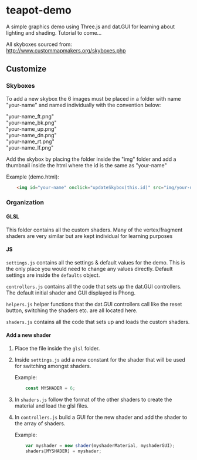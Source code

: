 # teapot-demo
A simple graphics demo using Three.js and dat.GUI for learning about lighting and shading. Tutorial to come...

All skyboxes sourced from: http://www.custommapmakers.org/skyboxes.php

## Customize
### Skyboxes
To add a new skybox the 6 images must be placed in a folder with name "your-name" and named individually with the convention below:

"your-name_ft.png"  
"your-name_bk.png"  
"your-name_up.png"  
"your-name_dn.png"  
"your-name_rt.png"  
"your-name_lf.png" 

Add the skybox by placing the folder inside the "img" folder and add a thumbnail inside the html where the id is the same as "your-name"

Example (demo.html):
```html
    <img id="your-name" onclick="updateSkybox(this.id)" src="img/your-name/your-name_lf.png" alt=""/>
```
### Organization
#### GLSL
This folder contains all the custom shaders. Many of the vertex/fragment shaders are very similar but are kept individual for learning purposes
#### JS
`settings.js` contains all the settings & default values for the demo. This is the only place you would need to change any values directly. Default settings are inside the `defaults` object.

`controllers.js` contains all the code that sets up the dat.GUI controllers. The default initial shader and GUI displayed is Phong.

`helpers.js` helper functions that the dat.GUI controllers call like the reset button, switching the shaders etc. are all located here.

`shaders.js` contains all the code that sets up and loads the custom shaders. 
#### Add a new shader
1. Place the file inside the `glsl` folder. 

2. Inside `settings.js` add a new constant for the shader that will be used for switching amongst shaders.     

   Example: 
   ```javascript
       const MYSHADER = 6; 
   ```
3. In `shaders.js` follow the format of the other shaders to create the material and load the glsl files. 

4. In `controllers.js` build a GUI for the new shader and add the shader to the array of shaders.  
   
   Example:
   ```javascript
       var myshader = new shader(myshaderMaterial, myshaderGUI);  
       shaders[MYSHADER] = myshader;
   ```
